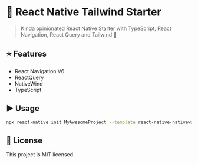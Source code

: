 # :space_invader: React Native Tailwind Starter

> Kinda opinionated React Native Starter with TypeScript, React Navigation, React Query and Tailwind :raised_hands:

## :star: Features

- React Navigation V6
- ReactQuery
- NativeWind
- TypeScript

## :arrow_forward: Usage

```sh
npx react-native init MyAwesomeProject --template react-native-nativewind-reactquery-typescript
```

## :bookmark: License

This project is MIT licensed.

